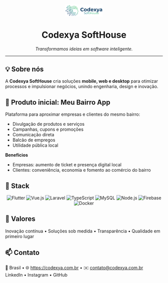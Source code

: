 <p align="center">
  <img src="logo.png" width="120" alt="Codexya SoftHouse">
</p>

<h1 align="center">Codexya SoftHouse</h1>
<p align="center"><i>Transformamos ideias em software inteligente.</i></p>

---

## 💡 Sobre nós
A **Codexya SoftHouse** cria soluções **mobile, web e desktop** para otimizar processos e impulsionar negócios, unindo engenharia, design e inovação.

## 🚀 Produto inicial: Meu Bairro App
Plataforma para aproximar empresas e clientes do mesmo bairro:
- Divulgação de produtos e serviços
- Campanhas, cupons e promoções
- Comunicação direta
- Balcão de empregos
- Utilidade pública local

**Benefícios**
- Empresas: aumento de ticket e presença digital local  
- Clientes: conveniência, economia e fomento ao comércio do bairro

## 🧰 Stack
<div align="center">
  
![Flutter](https://img.shields.io/badge/-Flutter-02569B?logo=flutter&logoColor=white&style=for-the-badge)
![Vue.js](https://img.shields.io/badge/-Vue.js-4FC08D?logo=vue.js&logoColor=white&style=for-the-badge)
![Laravel](https://img.shields.io/badge/-Laravel-FF2D20?logo=laravel&logoColor=white&style=for-the-badge)
![TypeScript](https://img.shields.io/badge/-TypeScript-3178C6?logo=typescript&logoColor=white&style=for-the-badge)
![MySQL](https://img.shields.io/badge/-MySQL-4479A1?logo=mysql&logoColor=white&style=for-the-badge)
![Node.js](https://img.shields.io/badge/-Node.js-339933?logo=node.js&logoColor=white&style=for-the-badge)
![Firebase](https://img.shields.io/badge/-Firebase-FFCA28?logo=firebase&logoColor=black&style=for-the-badge)
![Docker](https://img.shields.io/badge/-Docker-2496ED?logo=docker&logoColor=white&style=for-the-badge)

</div>

## 🤝 Valores
Inovação contínua • Soluções sob medida • Transparência • Qualidade em primeiro lugar

## 📫 Contato
📍 Brasil • 🌐 https://codexya.com.br • ✉️ contato@codexya.com.br  
LinkedIn • Instagram • GitHub
